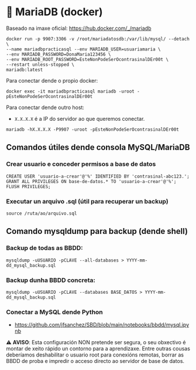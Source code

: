 # 🧾 MariaDB (docker)

Baseado na imaxe oficial: <https://hub.docker.com/_/mariadb>

~~~~
docker run -p 9907:3306 -v /root/mariadatosdb:/var/lib/mysql/ --detach \
--name mariadbpracticasql --env MARIADB_USER=usuariamaria \
--env MARIADB_PASSWORD=DonaMaria123456 \
--env MARIADB_ROOT_PASSWORD=EsteNonPodeSerOcontrasinalDEr00t \
--restart unless-stopped \
mariadb:latest
~~~~

Para conectar dende o propio docker:

~~~~
docker exec -it mariadbpracticasql mariadb -uroot -pEsteNonPodeSerOcontrasinalDEr00t
~~~~

Para conectar dende outro host:

- `X.X.X.X` é a IP do servidor ao que queremos conectar.

~~~~
mariadb -hX.X.X.X -P9907 -uroot -pEsteNonPodeSerOcontrasinalDEr00t
~~~~

## Comandos útiles dende consola MySQL/MariaDB

### Crear usuario e conceder permisos a base de datos

~~~~
CREATE USER 'usuario-a-crear'@'%' IDENTIFIED BY 'contrasinal-abc123.';
GRANT ALL PRIVILEGES ON base-de-datos.* TO 'usuario-a-crear'@'%';
FLUSH PRIVILEGES;
~~~~

### Executar un arquivo .sql (útil para recuperar un backup)

~~~~
source /ruta/ao/arquivo.sql
~~~~

## Comando mysqldump para backup (dende shell)

### Backup de todas as BBDD:

~~~~
mysqldump -uUSUARIO -pCLAVE --all-databases > YYYY-mm-dd_mysql_backup.sql
~~~~

### Backup dunha BBDD concreta:

~~~~
mysqldump -uUSUARIO -pCLAVE --databases BASE_DATOS > YYYY-mm-dd_mysql_backup.sql
~~~~

### Conectar a MySQL dende Python

- <https://github.com/jfsanchez/SBD/blob/main/notebooks/bbdd/mysql.ipynb>


⚠️ **AVISO**: Esta configuración NON pretende ser segura, o seu obxectivo é montar de xeito rápido un contorno para a aprendizaxe. Entre outras cousas deberíamos deshabilitar o usuario root para conexións remotas, borrar as BBDD de proba e impredir o acceso directo ao servidor de base de datos.
